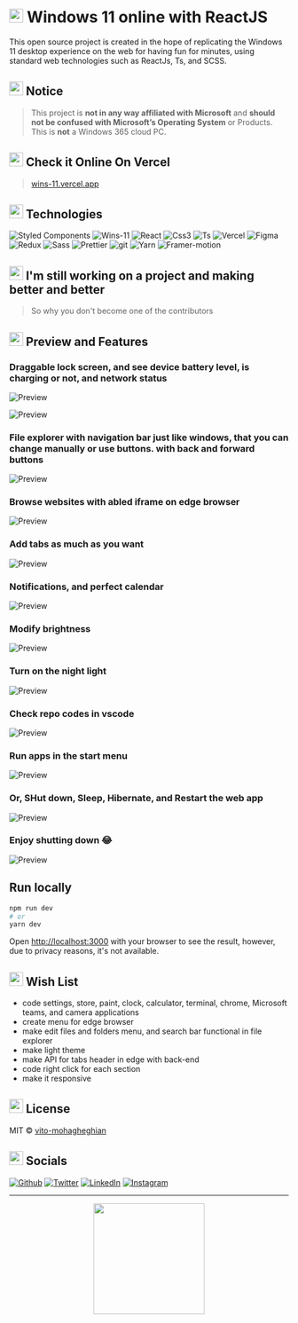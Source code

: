 # <img src="https://emojis.slackmojis.com/emojis/images/1643515120/11400/among-us-party.gif?1643515120" width="25"/> Windows 11 online with ReactJS

This open source project is created in the hope of replicating the Windows 11 desktop experience on the web for having fun for minutes, using standard web technologies such as ReactJs, Ts, and SCSS. 

## <img src="https://slackmojis.com/emojis/12724-among_us_report/download" width="25"/> Notice

> This project is **not in any way affiliated with Microsoft** and **should not be confused with Microsoft’s Operating System** or Products.
> This is **not** a Windows 365 cloud PC.

## <img src="https://slackmojis.com/emojis/12349-among_us_pet/download" width="25"/> Check it Online On Vercel

> [wins-11.vercel.app](https://wins-11.vercel.app)

## <img src="https://slackmojis.com/emojis/11386-among_us_orange_dance/download" width="25"/> Technologies

<p>
  <img alt="Styled Components" src="https://img.shields.io/badge/-Styled_Components-00D1B4?style=flat-square&logo=styled-components&logoColor=white" />
  <img alt="Wins-11" src="https://img.shields.io/badge/-Wins_11-00C4E0?style=flat-square&logo=windows-11&logoColor=white" />
  <img alt="React" src="https://img.shields.io/badge/-React-45b8d8?style=flat-square&logo=react&logoColor=white" />
  <img alt="Css3" src="https://img.shields.io/badge/-Css3-2088FF?style=flat-square&logo=css3&logoColor=white" />
  <img alt="Ts" src="https://img.shields.io/badge/-Ts-003BFF?style=flat-square&logo=typescript&logoColor=white" />
  <img alt="Vercel" src="https://img.shields.io/badge/-Vercel-5849BE?style=flat-square&logo=vercel&logoColor=white" />
  <img alt="Figma" src="https://img.shields.io/badge/-Figma-311C87?style=flat-square&logo=figma&logoColor=white" />
  <img alt="Redux" src="https://img.shields.io/badge/-Redux-9B00CA?style=flat-square&logo=redux&logoColor=white" />
  <img alt="Sass" src="https://img.shields.io/badge/-Sass-FF00D1?style=flat-square&logo=sass&logoColor=white" />
  <img alt="Prettier" src="https://img.shields.io/badge/-Prettier-F7B93E?style=flat-square&logo=prettier&logoColor=white" />
  <img alt="git" src="https://img.shields.io/badge/-Git-F05032?style=flat-square&logo=git&logoColor=white" />
  <img alt="Yarn" src="https://img.shields.io/badge/-Yarn-DD0031?style=flat-square&logo=Yarn&logoColor=white" />
  <img alt="Framer-motion" src="https://img.shields.io/badge/-framer_motion-ff0000?style=flat-square&logo=framer&logoColor=white" />
</p>

## <img src="https://slackmojis.com/emojis/10796-among_us_party/download" width="25"/> I'm still working on a project and making better and better

> So why you don't become one of the contributors

## <img src="https://slackmojis.com/emojis/12726-space_float/download" width="25"/> Preview and Features

### Draggable lock screen, and see device battery level, is charging or not, and network status

![Preview](/preview/1.png)


![Preview](/preview/2.png)


### File explorer with navigation bar just like windows, that you can change manually or use buttons. with back and forward buttons

![Preview](/preview/3.png)

### Browse websites with abled iframe on edge browser 

![Preview](/preview/11.png)

### Add tabs as much as you want 

![Preview](/preview/12.png)

### Notifications, and perfect calendar

![Preview](/preview/4.png)

### Modify brightness

![Preview](/preview/5.png)

### Turn on the night light

![Preview](/preview/6.png)

### Check repo codes in vscode

![Preview](/preview/7.png)

### Run apps in the start menu

![Preview](/preview/8.png)


### Or, SHut down, Sleep, Hibernate, and Restart the web app

![Preview](/preview/9.png)

### Enjoy shutting down 😂

![Preview](/preview/10.png)

## Run locally 

```bash
npm run dev
# or
yarn dev
```

Open [http://localhost:3000](http://localhost:3000) with your browser to see the result, however, due to privacy reasons, it's not available.  

## <img src="https://slackmojis.com/emojis/11401-among-us-dance/download" width="25"/> Wish List 
<ul>
<li> code settings, store, paint, clock, calculator, terminal, chrome, Microsoft teams, and camera applications </li>
<li> create menu for edge browser </li>
<li> make edit files and folders menu, and search bar functional in file explorer</li>
<li> make light theme</li>
<li> make API for tabs header in edge with back-end</li>
<li> code right click for each section</li>
<li> make it responsive</li>
</ul>

## <img src="https://slackmojis.com/emojis/11894-among-us-dead-body/download" width="25"/>  License

MIT © [vito-mohagheghian](https://github.com/vito-mohagheghian)

## <img src="https://slackmojis.com/emojis/10677-among_us/download" width="25"/> Socials

<a href="https://github.com/vito-mohagheghian" target="_blank"><img alt="Github" src="https://img.shields.io/badge/GitHub-DD0031?&style=for-the-badge&logo=Github&logoColor=white" /></a> <a href="https://twitter.com/hereisvito" target="_blank"><img alt="Twitter" src="https://img.shields.io/badge/twitter-%231DA1F2.svg?&style=for-the-badge&logo=twitter&logoColor=white" /></a> <a href="https://www.linkedin.com/in/vito-mohagheghian/" target="_blank"><img alt="LinkedIn" src="https://img.shields.io/badge/linkedin-FB542B?&style=for-the-badge&logo=linkedin&logoColor=white" /></a> <a href="https://www.instagram.com/vito.mohagheghian/" target="_blank"><img alt="Instagram" src="https://img.shields.io/badge/Instargam-e51097?&style=for-the-badge&logo=instagram&logoColor=white" /></a>

-----
<div align="center">
<a href="https://coffeebede.ir/buycoffee/vitovito">
<img class="img-fluid" src="https://coffeebede.ir/DashboardTemplateV2/app-assets/images/banner/default-yellow.svg" width="200"/>
</a>
</div>
